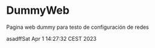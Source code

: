 # DummyWeb
Pagina web dummy para testo de configuración de redes

asadffSat Apr  1 14:27:32 CEST 2023

